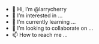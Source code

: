 - 👋 Hi, I’m @larrycherry
- 👀 I’m interested in ...
- 🌱 I’m currently learning ...
- 💞️ I’m looking to collaborate on ...
- 📫 How to reach me ...

<!---
larrycherry/larrycherry is a ✨ special ✨ repository because its `README.md` (this file) appears on your GitHub profile.
You can click the Preview link to take a look at your changes.
--->
